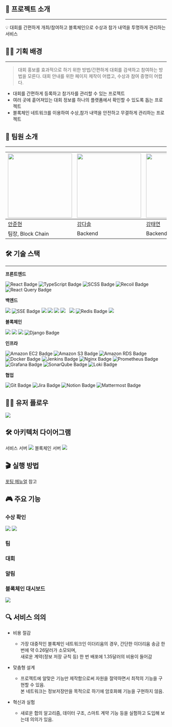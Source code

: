 ## **💬 프로젝트 소개**

---

<aside>
💡 대회를 간편하게 개최/참여하고 블록체인으로 수상과 참가 내역을 투명하게 관리하는 서비스
</aside>


## ✍🏻 기획 배경

---

> 대회 홍보를 효과적으로 하기 위한 방법/간편하게 대회를 검색하고 참여하는 방법을 모른다.
대회 안내를 위한 페이지 제작이 어렵고, 수상과 참여 증명이 어렵다.
> 
- 대회를 간편하게 등록하고 참가자를 관리할 수 있는 프로젝트
- 여러 곳에 흩어져있는 대회 정보를 하나의 플랫폼에서 확인할 수 있도록 돕는 프로젝트
- 블록체인 네트워크를 이용하여 수상,참가 내역을 안전하고 무결하게 관리하는 프로젝트

## **🙋 팀원 소개**

---

| <img src="https://github.com/alloy31.png" width="200" height="200"/> | <img src="https://github.com/DasolKang.png" width="200" height="200"/> | <img src="https://github.com/snowman2810.png" width="200" height="200"/> | <img src="https://github.com/jaeyun1723.png" width="200" height="200"/> | <img src="https://github.com/namhyemi.png" width="200" height="200"/> | <img src="https://github.com/CocoIsCat.png" width="200" height="200"/> |
| --- | --- | --- | --- | --- | --- |
| [안준현](https://github.com/alloy31) | [강다솔](https://github.com/DasollKang) | [강태연](https://github.com/snowman2810) | [김재윤](https://github.com/jaeyun1723) | [남혜미](https://github.com/namhyemi) | [이성목](https://github.com/CocoIsCat) |
| 팀장, Block Chain | Backend | Backend, Infra | Frontend, Infra | Frontend | Block Chain |

## **🛠️ 기술 스택**

---

**프론트엔드**

<img src="https://img.shields.io/badge/React-20232A?style=flat-square&logo=react&logoColor=61DAFB" alt="React Badge" />
<img src="https://img.shields.io/badge/TypeScript-007ACC?style=flat-square&logo=typescript&logoColor=white" alt="TypeScript Badge" />
<img src="https://img.shields.io/badge/SCSS-CC6699?style=flat-square&logo=sass&logoColor=white" alt="SCSS Badge" />
<img src="https://img.shields.io/badge/Recoil-3578E5?style=flat-square&logo=recoil&logoColor=white" alt="Recoil Badge" />
<img src="https://img.shields.io/badge/React%20Query-FF4154?style=flat-square&logo=react-query&logoColor=white" alt="React Query Badge" />


**백엔드**

<img src="https://img.shields.io/badge/JAVA-007396?style=flat-square&logo=java&logoColor=white">
<img src="https://img.shields.io/badge/SSE-6DB33F?style=flat-square&logo=example&logoColor=white" alt="SSE Badge" />
<img src="https://img.shields.io/badge/Spring-6DB33F?style=flat-square&logo=Spring&logoColor=white">
<img src="https://img.shields.io/badge/SpringBoot-00599C?style=flat&logo=SpringBoot&logoColor=white"/>
<img src="https://img.shields.io/badge/Spring_Security-6DB33F?style=flat-square&logo=Spring-Security&logoColor=white"/>
<img src="https://img.shields.io/badge/Spring_Data_JPA-6DB33F?style=flat-square&logo=spring&logoColor=white" />  
<img src="https://img.shields.io/badge/QueryDSL-6DB33F?style=flat-square&logo=querydsl&logoColor=white">
<img src="https://img.shields.io/badge/Redis-DC382D?style=flat-square&logo=redis&logoColor=white" alt="Redis Badge" />
<img src="https://img.shields.io/badge/mysql-4479A1?style=flat-square&logo=mysql&logoColor=white">


**블록체인**

<img src="https://img.shields.io/badge/python-3776AB?style=flat-square&logo=python&logoColor=white"/>
<img src="https://img.shields.io/badge/SQLite-003B57?style=flat-square&logo=SQLite&logoColor=white"/>
<img src="https://img.shields.io/badge/Flask-000000?style=flat-square&logo=Flask&logoColor=white"/>
<img src="https://img.shields.io/badge/Django-092E20?style=flat-square&logo=django&logoColor=white" alt="Django Badge" />



**인프라**

<img src="https://img.shields.io/badge/Amazon%20EC2-FF9900?style=flat-square&logo=amazon-ec2&logoColor=white" alt="Amazon EC2 Badge" />
<img src="https://img.shields.io/badge/Amazon%20S3-569A31?style=flat-square&logo=amazon-s3&logoColor=white" alt="Amazon S3 Badge" />
<img src="https://img.shields.io/badge/Amazon%20RDS-527FFF?style=flat-square&logo=amazon-rds&logoColor=white" alt="Amazon RDS Badge" />
<img src="https://img.shields.io/badge/Docker-2496ED?style=flat-square&logo=docker&logoColor=white" alt="Docker Badge" />
<img src="https://img.shields.io/badge/Jenkins-D24939?style=flat-square&logo=jenkins&logoColor=white" alt="Jenkins Badge" />
<img src="https://img.shields.io/badge/Nginx-009639?style=flat-square&logo=nginx&logoColor=white" alt="Nginx Badge" />
<img src="https://img.shields.io/badge/Prometheus-E6522C?style=flat-square&logo=prometheus&logoColor=white" alt="Prometheus Badge" />
<img src="https://img.shields.io/badge/Grafana-F46800?style=flat-square&logo=grafana&logoColor=white" alt="Grafana Badge" />
<img src="https://img.shields.io/badge/SonarQube-4E9BCD?style=flat-square&logo=sonarqube&logoColor=white" alt="SonarQube Badge" />
<img src="https://img.shields.io/badge/Loki-4A90E2?style=flat-square&logo=loki&logoColor=white" alt="Loki Badge" />


**협업**

<img src="https://img.shields.io/badge/Git-F05032?style=flat-square&logo=git&logoColor=white" alt="Git Badge" />
<img src="https://img.shields.io/badge/Jira-0052CC?style=flat-square&logo=jira&logoColor=white" alt="Jira Badge" />
<img src="https://img.shields.io/badge/Notion-000000?style=flat-square&logo=notion&logoColor=white" alt="Notion Badge" />
<img src="https://img.shields.io/badge/Mattermost-0072C6?style=flat-square&logo=mattermost&logoColor=white" alt="Mattermost Badge" />



## **🏃‍♂️ 유저 플로우**
<img src="./README_images/UserFlow.png"/>



## **🛠️ 아키텍처 다이어그램**
서비스 서버
<img src="./README_images/Architecture.png"/>
블록체인 서버
<img src="./README_images/Architecture-block.png"/>


## **🎬 실행 방법**



[포팅 메뉴얼](./exec) 참고

## **🎮 주요 기능**

### 수상 확인
<img src="./README_images/SearchCode.png"/>
<img src="./README_images/Certificate.png"/>

### 팀

### 대회

### 알림

### 블록체인 대시보드
<img src="./README_images/BlockchainDashBoard.png"/>



## **🔍 서비스 의의**
- 비용 절감 
    - 가장 대중적인 블록체인 네트워크인 이더리움의 경우, 간단한 이더리움 송금 한 번에 약 0.26달러가 소모되며, <br>
    새로운 계약(정보 저장 규칙 등) 
한 번 배포에 1.35달러의 비용이 들어감

- 맞춤형 설계
    - 프로젝트에 알맞은 기능만 제작함으로써 자원을 절약하면서 최적의 기능을 구현할 수 있음. <br>
    본 네트워크는 정보저장만을 목적으로 하기에 암호화폐 기능을 구현하지 않음.

- 혁신과 실험
    - 새로운 합의 알고리즘, 데이터 구조, 스마트 계약 기능 등을 실험하고 도입해 보는데 의의가 있음.